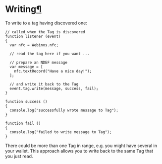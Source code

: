 Writing[¶](#Writing)
====================

To write to a tag having discovered one:

``` {.javascript .prettyprint}
// called when the Tag is discovered
function listener (event)
{
  var nfc = Webinos.nfc;

  // read the tag here if you want ...

  // prepare an NDEF message
  var message = [
    nfc.textRecord("Have a nice day!");
  ];

  // and write it back to the Tag
  event.tag.write(message, success, fail);
}

function success ()
{
  console.log("successfully wrote message to Tag");
}

function fail ()
{
  console.log("failed to write message to Tag");
}
```

There could be more than one Tag in range, e.g. you might have several
in your wallet. This approach allows you to write back to the same Tag
that you just read.

